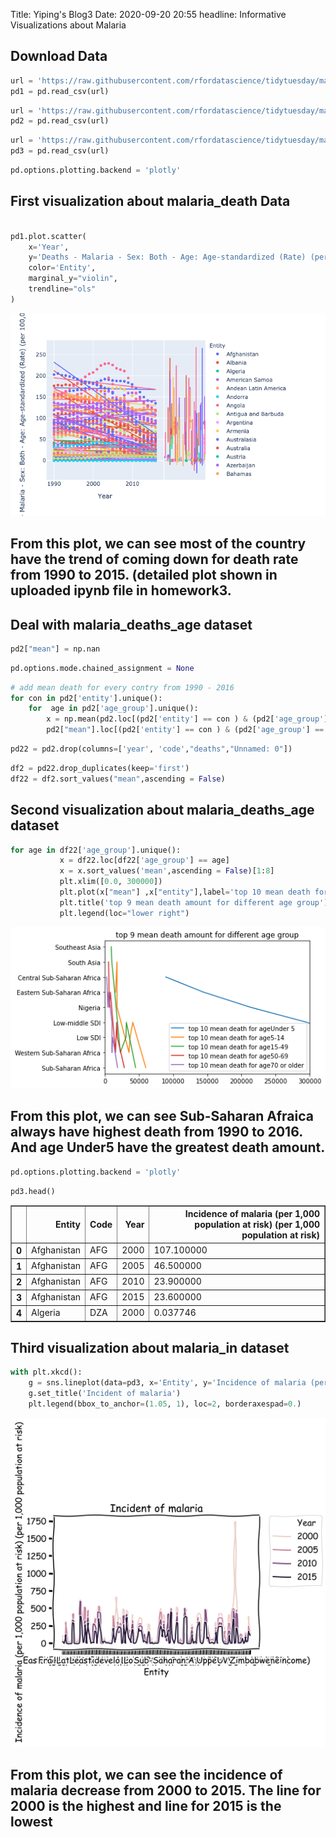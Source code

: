 Title: Yiping's Blog3
Date: 2020-09-20 20:55
headline: Informative Visualizations about Malaria



## Download Data

```python
url = 'https://raw.githubusercontent.com/rfordatascience/tidytuesday/master/data/2018/2018-11-13/malaria_deaths.csv'
pd1 = pd.read_csv(url)
```


```python
url = 'https://raw.githubusercontent.com/rfordatascience/tidytuesday/master/data/2018/2018-11-13/malaria_deaths_age.csv'
pd2 = pd.read_csv(url)
```


```python
url = 'https://raw.githubusercontent.com/rfordatascience/tidytuesday/master/data/2018/2018-11-13/malaria_inc.csv'
pd3 = pd.read_csv(url)
```


```python
pd.options.plotting.backend = 'plotly'
```
## First  visualization about malaria_death Data

```python

pd1.plot.scatter(
    x='Year', 
    y='Deaths - Malaria - Sex: Both - Age: Age-standardized (Rate) (per 100,000 people)', 
    color='Entity', 
    marginal_y="violin",
    trendline="ols"
)
```

![Pelican](../images/1.png)

## From this plot, we can see most of the country have the trend of  coming down for death rate from 1990 to 2015. (detailed plot shown in uploaded ipynb file in homework3.




## Deal with malaria_deaths_age dataset

```python
pd2["mean"] = np.nan
```


```python
pd.options.mode.chained_assignment = None  
```


```python
# add mean death for every contry from 1990 - 2016
for con in pd2['entity'].unique():
    for  age in pd2['age_group'].unique():
        x = np.mean(pd2.loc[(pd2['entity'] == con ) & (pd2['age_group'] == age) ]["deaths"])
        pd2["mean"].loc[(pd2['entity'] == con ) & (pd2['age_group'] == age)] = x
```




```python
pd22 = pd2.drop(columns=['year', 'code',"deaths","Unnamed: 0"])

```


```python
df2 = pd22.drop_duplicates(keep='first') 
df22 = df2.sort_values("mean",ascending = False)
```
## Second visualization about malaria_deaths_age dataset

```python
for age in df22['age_group'].unique():
           x = df22.loc[df22['age_group'] == age]
           x = x.sort_values('mean',ascending = False)[1:8]
           plt.xlim([0.0, 300000]) 
           plt.plot(x["mean"] ,x["entity"],label='top 10 mean death for age' + str (age))
           plt.title('top 9 mean death amount for different age group') 
           plt.legend(loc="lower right")             
```


![Pelican](../images/output_15_0.png)

## From this plot, we can see Sub-Saharan Afraica always have highest death from 1990 to 2016. And age Under5 have the greatest death amount.


```python
pd.options.plotting.backend = 'plotly'
```


```python
pd3.head()
```




<div>
<style scoped>
    .dataframe tbody tr th:only-of-type {
        vertical-align: middle;
    }

    .dataframe tbody tr th {
        vertical-align: top;
    }

    .dataframe thead th {
        text-align: right;
    }
</style>
<table border="1" class="dataframe">
  <thead>
    <tr style="text-align: right;">
      <th></th>
      <th>Entity</th>
      <th>Code</th>
      <th>Year</th>
      <th>Incidence of malaria (per 1,000 population at risk) (per 1,000 population at risk)</th>
    </tr>
  </thead>
  <tbody>
    <tr>
      <th>0</th>
      <td>Afghanistan</td>
      <td>AFG</td>
      <td>2000</td>
      <td>107.100000</td>
    </tr>
    <tr>
      <th>1</th>
      <td>Afghanistan</td>
      <td>AFG</td>
      <td>2005</td>
      <td>46.500000</td>
    </tr>
    <tr>
      <th>2</th>
      <td>Afghanistan</td>
      <td>AFG</td>
      <td>2010</td>
      <td>23.900000</td>
    </tr>
    <tr>
      <th>3</th>
      <td>Afghanistan</td>
      <td>AFG</td>
      <td>2015</td>
      <td>23.600000</td>
    </tr>
    <tr>
      <th>4</th>
      <td>Algeria</td>
      <td>DZA</td>
      <td>2000</td>
      <td>0.037746</td>
    </tr>
  </tbody>
</table>
</div>



## Third visualization about malaria_in dataset


```python
with plt.xkcd():
    g = sns.lineplot(data=pd3, x='Entity', y='Incidence of malaria (per 1,000 population at risk) (per 1,000 population at risk)', hue='Year')
    g.set_title('Incident of malaria')
    plt.legend(bbox_to_anchor=(1.05, 1), loc=2, borderaxespad=0.)
```


![Pelican](../images/output_20_0.png)


## From this plot, we can see the incidence of malaria decrease from 2000 to 2015. The line for 2000 is the highest and line for 2015 is the lowest













